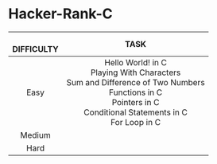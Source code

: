 # Hacker-Rank-C

| <br />DIFFICULTY |                                                                                       TASK                                                                                       |
| :--------------: | :------------------------------------------------------------------------------------------------------------------------------------------------------------------------------: |
|       Easy       | Hello World! in C<br />Playing With Characters<br />Sum and Difference of Two Numbers<br />Functions in C<br />Pointers in C<br />Conditional Statements in C<br />For Loop in C |
|      Medium      |                                                                                                                                                                                  |
|       Hard       |                                                                                                                                                                                  |
